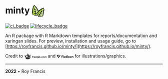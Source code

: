 # minty <span><a href="https://github.com/royfrancis/minty"><img src="man/figures/minty.png" style="height:40px;vertical-align:middle;"></a></span>

[![ci_badge](https://github.com/royfrancis/minty/workflows/build/badge.svg)](https://github.com/royfrancis/minty/actions?workflow=build)  [![lifecycle_badge](https://lifecycle.r-lib.org/articles/figures/lifecycle-experimental.svg)](https://lifecycle.r-lib.org/articles/stages.html#experimental)

An R package with R Markdown templates for reports/documentation and xaringan slides. For preview, installation and usage guide, go to [https://royfrancis.github.io/minty/](https://royfrancis.github.io/minty/).

Credit to <span><a href="https://www.freepik.com"><img src="man/figures/freepik.png" style="height:20px;vertical-align:middle;"></a></span> and <span><a href="https://www.flaticon.com/"><img src="man/figures/flaticon.png" style="height:15px;vertical-align:middle;"></a></span> for illustrations/graphics.

---

**2022** • Roy Francis
